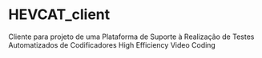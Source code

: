 # HEVCAT_client
Cliente para projeto de uma Plataforma de Suporte à Realização de Testes Automatizados de Codificadores High Efficiency Video Coding
